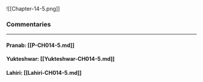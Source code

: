 ![[Chapter-14-5.png]]

### Commentaries

---

#### Pranab: [[P-CH014-5.md]]

#### Yukteshwar: [[Yukteshwar-CH014-5.md]]

#### Lahiri: [[Lahiri-CH014-5.md]]
